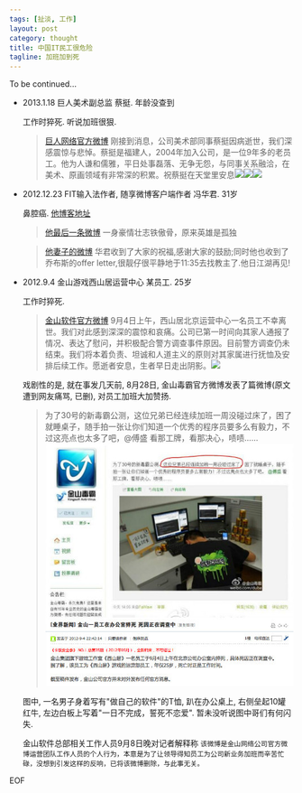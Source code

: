 ```yaml
---
tags: [扯淡, 工作]
layout: post
category: thought
title: 中国IT民工很危险
tagline: 加班加到死
---
```


 To be continued...

 - 2013.1.18 巨人美术副总监 蔡挺. 年龄没查到

   工作时猝死. 听说加班很狠. 

    > [巨人网络官方微博](http://e.weibo.com/1647496602/zf1h4yTmj)
    > 刚接到消息，公司美术部同事蔡挺因病逝世，我们深感震惊与悲悼。蔡挺是福建人，2004年加入公司，是一位9年多的老员工。他为人谦和儒雅，平日处事磊落、无争无怨，与同事关系融洽，在美术、原画领域有非常深的积累。祝蔡挺在天堂里安息![][candle]![][candle]![][candle]


 - 2012.12.23 FIT输入法作者, 随享微博客户端作者 冯华君. 31岁

    鼻腔癌. [他博客地址](http://huajun.w18.net/)

    > [他最后一条微博](http://weibo.com/1686483721/z2R7P00sW)
    > 一身豪情壮志铁傲骨，原来英雄是孤独

    > [他妻子的微博](http://weibo.com/1942137863/zb4GfaKkt)
    > 华君收到了大家的祝福,感谢大家的鼓励;同时他也收到了乔布斯的offer letter,很靓仔很平静地于11:35去找教主了.他日江湖再见!

 - 2012.9.4 金山游戏西山居运营中心 某员工. 25岁

    工作时猝死.

    > [金山软件官方微博](http://weibo.com/1298306070/yAlqr9qNJ) 
    > 9月4日上午，西山居北京运营中心一名员工不幸离世。我们对此感到深深的震惊和哀痛。公司已第一时间向其家人通报了情况、表达了慰问，并积极配合警方调查事件原因。目前警方调查仍未结束。我们将本着负责、坦诚和人道主义的原则对其家属进行抚恤及安排后续工作。愿逝者安息，生者早日走出阴影。![][candle]

    戏剧性的是, 就在事发几天前, 8月28日, 金山毒霸官方微博发表了篇微博(原文遭到网友痛骂, 已删), 对员工加班大加赞扬.

    > 为了30号的新毒霸公测，这位兄弟已经连续加班一周没碰过床了，困了就睡桌子，随手拍一张让你们知道一个优秀的程序员要多么有毅力，不过这亮点也太多了吧，@傅盛 看那工牌，看那决心，啧啧……![](/images/2013_01_18/jin_shan.jpg)

    图中, 一名男子身着写有"做自己的软件"的T恤, 趴在办公桌上, 右侧垒起10罐红牛, 左边白板上写着"一日不完成，誓死不恋爱". 暂未没听说图中哥们有何闪失. 

    金山软件总部相关工作人员9月8日晚对记者解释称 `该微博是金山网络公司官方微博运营团队工作人员的个人行为，本意是为了让领导得知员工为公司新业务加班而辛苦忙碌，没想到引发这样的反响，已将该微博删除，与此事无关。`

EOF

[candle]: /images/2013_01_18/candle.gif